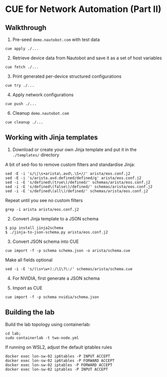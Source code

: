 # CUE for Network Automation (Part II)


## Walkthrough

1. Pre-seed `demo.nautobot.com` with test data

```
cue apply ./...
```

2. Retrieve device data from Nautobot and save it as a set of host variables

```
cue fetch ./...
```

3. Print generated per-device structured configurations

```
cue try ./...
```

4. Apply network configurations


```
cue push ./...
```

6. Cleanup `demo.nautobot.com`

```
cue cleanup ./...
```

## Working with Jinja templates

1. Download or create your own Jinja template and put it in the `./templates/` directory

A bit of sed-foo to remove custom filters and standardise Jinja:

```
sed -E -i 's/\|\s+arista\.avd\.\S+//' arista/eos.conf.j2
sed -E -i 's/arista.avd.defined/defined/g' arista/eos.conf.j2
sed -i -E 's/defined\(true\)/defined/' schemas/arista/eos.conf.j2
sed -i -E 's/defined\(false\)/defined/' schemas/arista/eos.conf.j2
sed -i -E 's/defined\(all\)/defined/' schemas/arista/eos.conf.j2
```

Repeat until you see no custom filters

```
grep -i arista arista/eos.conf.j2
```

2. Convert Jinja template to a JSON schema

```
$ pip install jinja2schema
$ ./jinja-to-json-schema.py arista/eos.conf.j2
```

3. Convert JSON schema into CUE

```
cue import -f -p schema schema.json -o arista/schema.cue
```
Make all fields optional
```
sed -i -E 's/(\s+\w+):/\1\?\:/' schemas/arista/schema.cue
```

4. For NVIDIA, first generate a JSON schema

5. Import as CUE 


```
cue import -f -p schema nvidia/schema.json
```


## Building the lab

Build the lab topology using containerlab:

```
cd lab;
sudo containerlab -t two-node.yml
```

If running on WSL2, adjust the default iptables rules

```
docker exec lon-sw-02 ip6tables -P INPUT ACCEPT
docker exec lon-sw-02 ip6tables -P FORWARD ACCEPT
docker exec lon-sw-02 iptables -P FORWARD ACCEPT
docker exec lon-sw-02 iptables -P INPUT ACCEPT
```